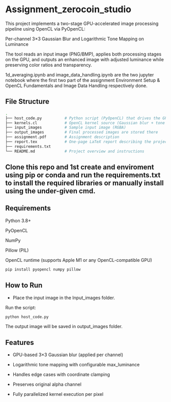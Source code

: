 # Assignment_zerocoin_studio

This project implements a two-stage GPU-accelerated image processing pipeline using OpenCL via PyOpenCL:

Per-channel 3×3 Gaussian Blur and Logarithmic Tone Mapping on Luminance

The tool reads an input image (PNG/BMP), applies both processing stages on the GPU, and outputs an enhanced image with adjusted luminance while preserving color ratios and transparency.

1d_averaging.ipynb and image_data_handling.ipynb are the two jupyter notebook where the first two part of the assignment Environment Setup & OpenCL Fundamentals and Image Data Handling respectively done.
## File Structure

```bash
.
├── host_code.py          # Python script (PyOpenCL) that drives the GPU pipeline
├── kernels.cl            # OpenCL kernel source (Gaussian blur + tone mapping)
├── input_images          # Sample input image (RGBA)
├── output_images         # Final processed images are stored there
├── assignment.pdf        # Assignment description 
├── report.tex            # One-page LaTeX report describing the project
├── requirements.txt
└── README.md             # Project overview and instructions

```

## Clone this repo and 1st create and enviroment using pip or conda and run the requirements.txt to install the required libraries or manually install using the under-given cmd.

## Requirements
Python 3.8+

PyOpenCL

NumPy

Pillow (PIL)

OpenCL runtime (supports Apple M1 or any OpenCL-compatible GPU)

```bash
pip install pyopencl numpy pillow
```

## How to Run
* Place the input image in the Input_images folder.

Run the script:
```bash
python host_code.py
```
The output image will be saved in output_images folder.

## Features
* GPU-based 3×3 Gaussian blur (applied per channel)

* Logarithmic tone mapping with configurable max_luminance

* Handles edge cases with coordinate clamping

* Preserves original alpha channel

* Fully parallelized kernel execution per pixel

